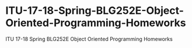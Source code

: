 # ITU-17-18-Spring-BLG252E-Object-Oriented-Programming-Homeworks
ITU 17-18 Spring BLG252E Object Oriented Programming Homeworks
